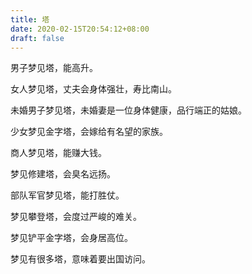```yaml
---
title: 塔
date: 2020-02-15T20:54:12+08:00
draft: false
---
```


男子梦见塔，能高升。<br>


女人梦见塔，丈夫会身体强壮，寿比南山。<br>


未婚男子梦见塔，未婚妻是一位身体健康，品行端正的姑娘。<br>


少女梦见金字塔，会嫁给有名望的家族。<br>


商人梦见塔，能赚大钱。<br>


梦见修建塔，会臭名远扬。<br>


部队军官梦见塔，能打胜仗。<br>


梦见攀登塔，会度过严峻的难关。<br>


梦见铲平金字塔，会身居高位。<br>


梦见有很多塔，意味着要出国访问。<br>
